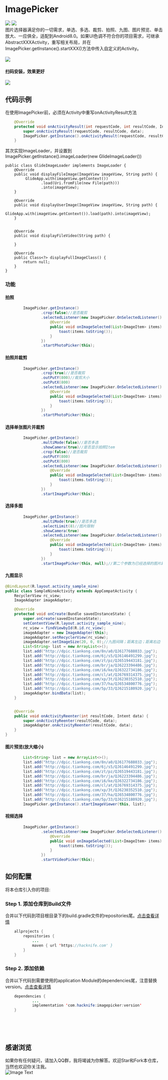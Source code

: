 # ImagePicker 
[![](https://img.shields.io/badge/platform-android-orange.svg)](https://github.com/hacknife/ImagePicker) [![](https://img.shields.io/badge/version-1.3.0--alpha3-brightgreen.svg)](https://github.com/hacknife/ImagePicker)<br/>
图片选择器满足你的一切需求，单选、多选、裁剪、拍照、九图、图片预览、单击放大、一应俱全，适配到Android8.0。如果UI色调不符合你的项目需求，可继承AbstractXXXActivity，重写相关布局，并在ImagePicker.getInstance().startXXX()方法中传入自定义的Activity。
<br/><br/>
![](https://github.com/hacknife/ImagePicker/blob/master/screenshot.gif)
#### 扫码安装，效果更好
![](https://github.com/hacknife/ImagePicker/blob/master/qrcode.png)
## 代码示例
在使用ImagePicker前，必须在Activity中重写onActivityResult方法
```Java
    @Override
    protected void onActivityResult(int requestCode, int resultCode, Intent data) {
        super.onActivityResult(requestCode, resultCode, data);
        ImagePicker.getInstance().onActivityResult(requestCode, resultCode, data);
    }

```

其次实现ImageLoader，并设置到ImagePicker.getInstance().imageLoader(new GlideImageLoader())
```
public class GlideImageLoader implements ImageLoader {
    @Override
    public void displayFileImage(ImageView imageView, String path) {
         GlideApp.with(imageView.getContext())
                .load(Uri.fromFile(new File(path)))
                .into(imageView);
    }

    @Override
    public void displayUserImage(ImageView imageView, String path) {
         GlideApp.with(imageView.getContext()).load(path).into(imageView);
    }


    @Override
    public void displayFileVideo(String path) {

    }

    @Override
    public Class<?> displayFullImageClass() {
        return null;
    }
}
```

### 功能

#### 拍照
```Java
        ImagePicker.getInstance()
                .crop(false)//是否裁剪
                .selectedListener(new ImagePicker.OnSelectedListener() {
                    @Override
                    public void onImageSelected(List<ImageItem> items) {
                        toast(items.toString());
                    }
                })
                .startPhotoPicker(this);
```


#### 拍照并裁剪
```Java
        ImagePicker.getInstance()
                .crop(true)//是否裁剪
                .outPutY(800)//裁剪大小
                .outPutX(800)
                .selectedListener(new ImagePicker.OnSelectedListener() {
                    @Override
                    public void onImageSelected(List<ImageItem> items) {
                        toast(items.toString());
                    }
                })
                .startPhotoPicker(this);
```


#### 选择单张图片并裁剪
```Java
        ImagePicker.getInstance()
                .multiMode(false)//是否多选
                .showCamera(true)//是否显示拍照Item
                .crop(false)//是否裁剪
                .outPutY(800)
                .outPutX(800)
                .selectedListener(new ImagePicker.OnSelectedListener() {
                    @Override
                    public void onImageSelected(List<ImageItem> items) {
                        toast(items.toString());
                    }
                })
                .startImagePicker(this);
```


#### 选择多图
```Java
        ImagePicker.getInstance()
                .multiMode(true)//是否多选
                .selectLimit(8)//图片限制
                .showCamera(true)
                .selectedListener(new ImagePicker.OnSelectedListener() {
                    @Override
                    public void onImageSelected(List<ImageItem> items) {
                        toast(items.toString());
                    }
                })
                .startImagePicker(this, null);//第二个参数为已经选择的图片路径集合
```


#### 九图显示
```Java
@BindLayout(R.layout.activity_sample_nine)
public class SampleNineActivity extends AppCompatActivity {
    RecyclerView rc_view;
    ImageAdapter imageAdapter;

    @Override
    protected void onCreate(Bundle savedInstanceState) {
        super.onCreate(savedInstanceState);
        setContentView(R.layout.activity_sample_nine);
        rc_view = findViewbyId(R.id.rc_view);
        imageAdapter = new ImageAdapter(this);
        imageAdapter.setRecyclerView(rc_view);
        imageAdapter.setImageSize(20, 0, 0);//九图间隔；距离左边；距离右边
        List<String> list = new ArrayList<>();
        list.add("http://dpic.tiankong.com/8n/a0/QJ6177688033.jpg");
        list.add("http://dpic.tiankong.com/6j/s5/QJ6146491299.jpg");
        list.add("http://dpic.tiankong.com/zt/pz/QJ6519443181.jpg");
        list.add("http://dpic.tiankong.com/br/ja/QJ6223394486.jpg");
        list.add("http://dpic.tiankong.com/i6/ke/QJ6322734186.jpg");
        list.add("http://dpic.tiankong.com/cl/at/QJ6769314375.jpg");
        list.add("http://dpic.tiankong.com/xp/3t/QJ6230352510.jpg");
        list.add("http://dpic.tiankong.com/37/ha/QJ6534800776.jpg");
        list.add("http://dpic.tiankong.com/5p/33/QJ6215180920.jpg");
        imageAdapter.bindData(list);
    }


    @Override
    public void onActivityReenter(int resultCode, Intent data) {
        super.onActivityReenter(resultCode, data);
        imageAdapter.onActivityReenter(resultCode, data);
    }
}

```


#### 图片预览(放大缩小)
```Java
        List<String> list = new ArrayList<>();
        list.add("http://dpic.tiankong.com/8n/a0/QJ6177688033.jpg");
        list.add("http://dpic.tiankong.com/6j/s5/QJ6146491299.jpg");
        list.add("http://dpic.tiankong.com/zt/pz/QJ6519443181.jpg");
        list.add("http://dpic.tiankong.com/br/ja/QJ6223394486.jpg");
        list.add("http://dpic.tiankong.com/i6/ke/QJ6322734186.jpg");
        list.add("http://dpic.tiankong.com/cl/at/QJ6769314375.jpg");
        list.add("http://dpic.tiankong.com/xp/3t/QJ6230352510.jpg");
        list.add("http://dpic.tiankong.com/37/ha/QJ6534800776.jpg");
        list.add("http://dpic.tiankong.com/5p/33/QJ6215180920.jpg");
        ImagePicker.getInstance().startImageViewer(this, list);
```


#### 视频选择
```Java
        ImagePicker.getInstance()
                .selectedListener(new ImagePicker.OnSelectedListener() {
                    @Override
                    public void onImageSelected(List<ImageItem> items) {
                        toast(items.toString());
                    }
                })
                .startVideoPicker(this);
```
## 如何配置
将本仓库引入你的项目:
### Step 1. 添加仓库到Build文件
合并以下代码到项目根目录下的build.gradle文件的repositories尾。[点击查看详情](https://github.com/hacknife/CarouselBanner/blob/master/root_build.gradle.png)
```Java
	allprojects {
		repositories {
			...
			maven { url 'https://hacknife.com' }
		}
	}
```
### Step 2. 添加依赖   
合并以下代码到需要使用的application Module的dependencies尾，注意替换version。[点击查看详情](https://github.com/hacknife/CarouselBanner/blob/master/application_build.gradle.png)
```Java
	dependencies {
            ...
            implementation 'com.hacknife:imagepicker:version'
	}
```
<br><br><br>
## 感谢浏览
如果你有任何疑问，请加入QQ群，我将竭诚为你解答。欢迎Star和Fork本仓库，当然也欢迎你关注我。
<br>
![Image Text](https://github.com/hacknife/CarouselBanner/blob/master/qq_group.png)
